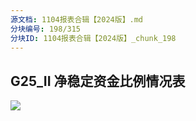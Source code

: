```yaml
---
源文档: 1104报表合辑【2024版】.md
分块编号: 198/315
分块ID: 1104报表合辑【2024版】_chunk_198
---
```


## G25\_II 净稳定资金比例情况表

![](data:image/x-emf;base64...)


